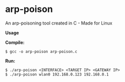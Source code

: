 # arp-poison
An arp-poisoning tool created in C - Made for Linux

**Usage**

**Compile:**
    
    $ gcc -o arp-poison arp-poison.c
 
 **Run:**
 
    $ ./arp-poison <INTERFACE> <TARGET IP> <GATEWAY IP>
    $ ./arp-poison wlan0 192.168.0.123 192.168.0.1
